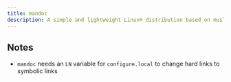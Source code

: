 ```yaml
---
title: mandoc
description: A simple and lightweight Linux® distribution based on musl libc and toybox
---
```


## Notes
- `mandoc` needs an `LN` variable for `configure.local` to change hard links to symbolic links
